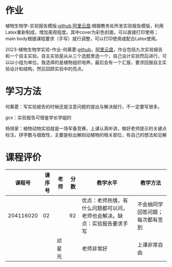 # 作业

植物生物学-实验报告模版:[github](https://github.com/SCUBioGuide/SCU-Biology-Guide/tree/main/大一下/植物生物学实验/作业/植物生物学-实验报告模版),[阿里云盘](https://www.aliyundrive.com/s/Hw7Ytc5YbDs):根据教务处所发实验报告模版，利用Latex重新制成，增加美观程度。其中cover为彩色封面，可以直接打印使用；main body根据课程要求（手写）就行调整，可以打印使用或配合Latex使用。

2023-植物生物学实验-作业-何慕菱:[github](https://github.com/HeMuling/SCU-Biology-Guide/tree/main/大一下/植物生物学实验/作业/2023-植物生物学实验-作业-何慕菱)，[阿里云盘](https://www.aliyundrive.com/s/vDpBMkaCVyE)，作业包括九次实验报告和一个自主实验。自主实验是从从三个选题里选一个，自己设计实验然后进行，可以以小组为单位。我选择的是植物组织培养。最后会有一个汇报，要求回报自主实验设计和结构，然后回顾实验中的亮点。

# 学习方法

何慕菱：写实验报告的时候还是注意问题的提出与解决就行，不一定要写很多。

gcx：实验报告可借鉴学长学姐的

杨旭家：植物动物实验就是一场军备竞赛，上课认真听讲，做好老师提示的关键点标注，拼字数与细致性，主要是标出解剖动植物的相关部位，有自己的想法和见解

# 课程评价

| 课程号 | 课序号 | 老师 | 分数 | 教学水平 | 教学方法 |
|-------|-------|-----|---------|---------|-------|
| 204116020 | 02 |  | 92 | 优点：老师热情，有什么问题都可以问，老师也会解决。缺点：实验报告要求手写 | 不会抽同学回答问题；每次都有签到|
|  |  | 邓星光 |  | 老师非常好 | 上课非常自由 |

